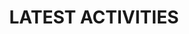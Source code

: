 ---
widget: featured
title: LATEST ACTIVITIES
headless: true  # This file represents a page section.
weight: 50

# ... Put Your Section Options Here (title etc.) ...

content:
  columns: '1'
  # Page type to display. E.g. post, event, or publication.
  page_type: event
  # Choose how much pages you would like to display (0 = all pages)
  count: 1
  # Page order. Descending (desc) or ascending (asc) date.
  order: desc
  # Optionally filter posts by a taxonomy term.
  filters:
    tag: ''
    category: ''
    publication_type: ''
  archive:
    enable: true
    text: See all activities
    link: event/
design:
  # Toggle between the various page layout types.
  #   1 = List
  #   2 = Compact
  #   3 = Card
  #   4 = Citation (publication only)
  view:  card
  css_style: 
  css_class: 
  spacing:
      # Customize the section spacing. Order is top, right, bottom, left.
      padding: ["100px", "0", "100px", "0"]
  background:
    gradient_start: '#05257F'
    gradient_end: '#05257F'
    gradient_angle: 30
    # Text color (true=light, false=dark, or remove for the dynamic theme color).
    text_color_light: true
---